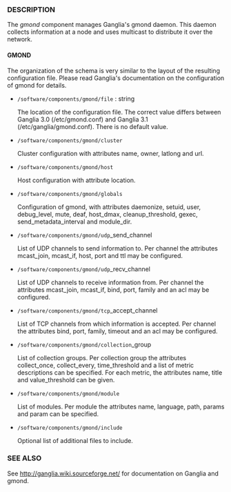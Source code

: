 ### DESCRIPTION

The _gmond_ component manages Ganglia's gmond daemon.
This daemon collects information at a node and uses multicast to distribute it
over the network.

#### GMOND

The organization of the schema is very similar to the layout of the resulting configuration file.
Please read Ganglia's documentation on the configuration of gmond for details.

- `/software/components/gmond/file` : string

    The location of the configuration file. The correct value differs between
    Ganglia 3.0 (/etc/gmond.conf) and Ganglia 3.1 (/etc/ganglia/gmond.conf).
    There is no default value.

- `/software/components/gmond/cluster`

    Cluster configuration with attributes name, owner, latlong and url.

- `/software/components/gmond/host`

    Host configuration with attribute location.

- `/software/components/gmond/globals`

    Configuration of gmond, with attributes daemonize, setuid, user, debug\_level,
    mute, deaf, host\_dmax, cleanup\_threshold, gexec, send\_metadata\_interval and module\_dir.

- `/software/components/gmond/udp`\_send\_channel

    List of UDP channels to send information to.
    Per channel the attributes mcast\_join, mcast\_if, host, port and ttl may be configured.

- `/software/components/gmond/udp`\_recv\_channel

    List of UDP channels to receive information from.
    Per channel the attributes mcast\_join, mcast\_if, bind, port, family and an acl may be configured.

- `/software/components/gmond/tcp`\_accept\_channel

    List of TCP channels from which information is accepted.
    Per channel the attributes bind, port, family, timeout and an acl may be configured.

- `/software/components/gmond/collection`\_group

    List of collection groups.
    Per collection group the attributes collect\_once, collect\_every, time\_threshold and a list of
    metric descriptions can be specified.
    For each metric, the attributes name, title and value\_threshold can be given.

- `/software/components/gmond/module`

    List of modules.
    Per module the attributes name, language, path, params and param can be specified.

- `/software/components/gmond/include`

    Optional list of additional files to include.

### SEE ALSO

See
http://ganglia.wiki.sourceforge.net/
for documentation on Ganglia and gmond.
